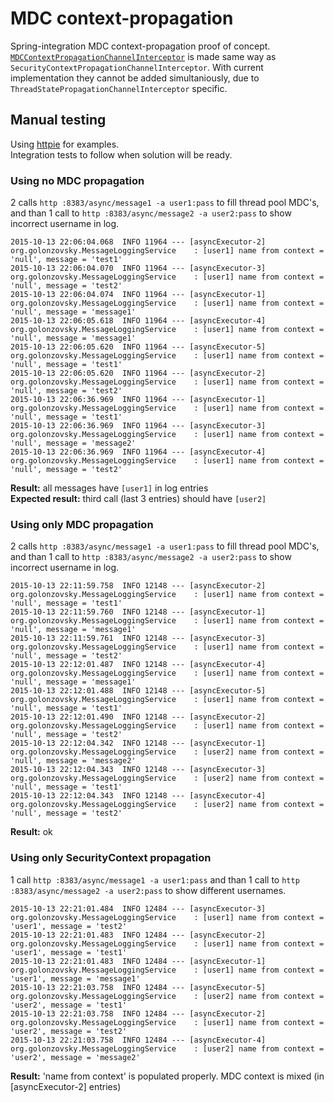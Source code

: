 # MDC context-propagation
Spring-integration MDC context-propagation proof of concept.  
[`MDCContextPropagationChannelInterceptor`](https://github.com/golonzovsky/context-propagation/blob/master/src/main/java/org/golonzovsky/MDCContextPropagationChannelInterceptor.java) is made same way as `SecurityContextPropagationChannelInterceptor`. With current implementation they cannot be added simultaniously, due to `ThreadStatePropagationChannelInterceptor` specific.

## Manual testing
Using [httpie](httpie.org) for examples.  
Integration tests to follow when solution will be ready.  

### Using no MDC propagation
2 calls `http :8383/async/message1 -a user1:pass` to fill thread pool MDC's,   
and than 1 call to `http :8383/async/message2 -a user2:pass` to show incorrect username in log.  

```
2015-10-13 22:06:04.068  INFO 11964 --- [asyncExecutor-2] org.golonzovsky.MessageLoggingService    : [user1] name from context = 'null', message = 'test1'
2015-10-13 22:06:04.070  INFO 11964 --- [asyncExecutor-3] org.golonzovsky.MessageLoggingService    : [user1] name from context = 'null', message = 'test2'
2015-10-13 22:06:04.074  INFO 11964 --- [asyncExecutor-1] org.golonzovsky.MessageLoggingService    : [user1] name from context = 'null', message = 'message1'
2015-10-13 22:06:05.618  INFO 11964 --- [asyncExecutor-4] org.golonzovsky.MessageLoggingService    : [user1] name from context = 'null', message = 'message1'
2015-10-13 22:06:05.620  INFO 11964 --- [asyncExecutor-5] org.golonzovsky.MessageLoggingService    : [user1] name from context = 'null', message = 'test1'
2015-10-13 22:06:05.620  INFO 11964 --- [asyncExecutor-2] org.golonzovsky.MessageLoggingService    : [user1] name from context = 'null', message = 'test2'
2015-10-13 22:06:36.969  INFO 11964 --- [asyncExecutor-1] org.golonzovsky.MessageLoggingService    : [user1] name from context = 'null', message = 'test1'
2015-10-13 22:06:36.969  INFO 11964 --- [asyncExecutor-3] org.golonzovsky.MessageLoggingService    : [user1] name from context = 'null', message = 'message2'
2015-10-13 22:06:36.969  INFO 11964 --- [asyncExecutor-4] org.golonzovsky.MessageLoggingService    : [user1] name from context = 'null', message = 'test2'
```

**Result:** all messages have `[user1]` in log entries   
**Expected result:** third call (last 3 entries) should have `[user2]`   

### Using only MDC propagation
2 calls `http :8383/async/message1 -a user1:pass` to fill thread pool MDC's,   
and than 1 call to `http :8383/async/message2 -a user2:pass` to show incorrect username in log.  

```
2015-10-13 22:11:59.758  INFO 12148 --- [asyncExecutor-2] org.golonzovsky.MessageLoggingService    : [user1] name from context = 'null', message = 'test1'
2015-10-13 22:11:59.760  INFO 12148 --- [asyncExecutor-1] org.golonzovsky.MessageLoggingService    : [user1] name from context = 'null', message = 'message1'
2015-10-13 22:11:59.761  INFO 12148 --- [asyncExecutor-3] org.golonzovsky.MessageLoggingService    : [user1] name from context = 'null', message = 'test2'
2015-10-13 22:12:01.487  INFO 12148 --- [asyncExecutor-4] org.golonzovsky.MessageLoggingService    : [user1] name from context = 'null', message = 'message1'
2015-10-13 22:12:01.488  INFO 12148 --- [asyncExecutor-5] org.golonzovsky.MessageLoggingService    : [user1] name from context = 'null', message = 'test1'
2015-10-13 22:12:01.490  INFO 12148 --- [asyncExecutor-2] org.golonzovsky.MessageLoggingService    : [user1] name from context = 'null', message = 'test2'
2015-10-13 22:12:04.342  INFO 12148 --- [asyncExecutor-1] org.golonzovsky.MessageLoggingService    : [user2] name from context = 'null', message = 'message2'
2015-10-13 22:12:04.343  INFO 12148 --- [asyncExecutor-3] org.golonzovsky.MessageLoggingService    : [user2] name from context = 'null', message = 'test1'
2015-10-13 22:12:04.343  INFO 12148 --- [asyncExecutor-4] org.golonzovsky.MessageLoggingService    : [user2] name from context = 'null', message = 'test2'
```

**Result:** ok

### Using only SecurityContext propagation
1 call `http :8383/async/message1 -a user1:pass` and than 1 call to `http :8383/async/message2 -a user2:pass` to show different usernames.  

```
2015-10-13 22:21:01.484  INFO 12484 --- [asyncExecutor-3] org.golonzovsky.MessageLoggingService    : [user1] name from context = 'user1', message = 'test2'
2015-10-13 22:21:01.483  INFO 12484 --- [asyncExecutor-2] org.golonzovsky.MessageLoggingService    : [user1] name from context = 'user1', message = 'test1'
2015-10-13 22:21:01.483  INFO 12484 --- [asyncExecutor-1] org.golonzovsky.MessageLoggingService    : [user1] name from context = 'user1', message = 'message1'
2015-10-13 22:21:03.758  INFO 12484 --- [asyncExecutor-5] org.golonzovsky.MessageLoggingService    : [user2] name from context = 'user2', message = 'test1'
2015-10-13 22:21:03.758  INFO 12484 --- [asyncExecutor-2] org.golonzovsky.MessageLoggingService    : [user1] name from context = 'user2', message = 'test2'
2015-10-13 22:21:03.758  INFO 12484 --- [asyncExecutor-4] org.golonzovsky.MessageLoggingService    : [user2] name from context = 'user2', message = 'message2'
```

**Result:** 'name from context' is populated properly. MDC context is mixed (in [asyncExecutor-2] entries)
